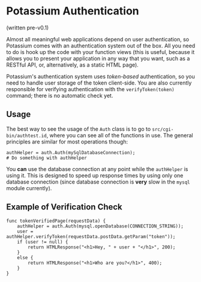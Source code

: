 # Potassium Authentication
(written pre-v0.1)

Almost all meaningful web applications depend on user authentication, so 
Potassium comes with an authentication system out of the box. All you need to 
do is hook up the code with your function views (this is useful, because it 
allows you to present your application in any way that you want, such as a 
RESTful API, or, alternatively, as a static HTML page).

Potassium's authentication system uses *token-based* authentication, so you 
need to handle user storage of the token client-side. You are also currently 
responsible for verifying authentication with the `verifyToken(token)` command; 
there is no automatic check yet.

## Usage
The best way to see the usage of the `Auth` class is to go to 
`src/cgi-bin/authtest.id`, where you can see all of the functions in use. The 
general principles are similar for most operations though:

    authHelper = auth.Auth(mySqlDatabaseConnection);
    # Do something with authHelper
    
You **can** use the database connection at any point while the `authHelper` is 
using it. This is designed to speed up response times by using only one 
database connection (since database connection is **very** slow in the `mysql` 
module currently).

## Example of Verification Check

    func tokenVerifiedPage(requestData) {
        authHelper = auth.Auth(mysql.openDatabase(CONNECTION_STRING));
        user = authHelper.verifyToken(requestData.postData.getParam("token"));
        if (user != null) {
            return HTMLResponse("<h1>Hey, " + user + "</h1>", 200);
        }
        else {
            return HTMLResponse("<h1>Who are you?</h1>", 400);
        }
    }
